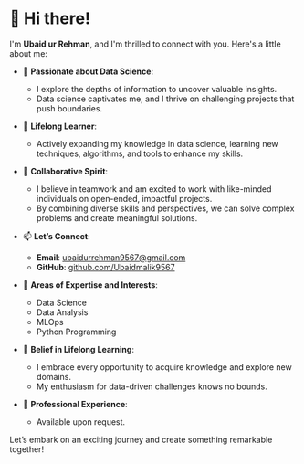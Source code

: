 # 👋 Hi there! 

I'm **Ubaid ur Rehman**, and I'm thrilled to connect with you. Here's a little about me:  

- 👀 **Passionate about Data Science**:  
  - I explore the depths of information to uncover valuable insights.  
  - Data science captivates me, and I thrive on challenging projects that push boundaries.  

- 🌱 **Lifelong Learner**:  
  - Actively expanding my knowledge in data science, learning new techniques, algorithms, and tools to enhance my skills.  

- 💞️ **Collaborative Spirit**:  
  - I believe in teamwork and am excited to work with like-minded individuals on open-ended, impactful projects.  
  - By combining diverse skills and perspectives, we can solve complex problems and create meaningful solutions.  

- 📫 **Let’s Connect**:  
  - **Email**: ubaidurrehman9567@gmail.com  
  - **GitHub**: [github.com/Ubaidmalik9567](https://github.com/Ubaidmalik9567)  

- 🚀 **Areas of Expertise and Interests**:  
  - Data Science
  - Data Analysis
  - MLOps  
  - Python Programming  

- 🌟 **Belief in Lifelong Learning**:  
  - I embrace every opportunity to acquire knowledge and explore new domains.  
  - My enthusiasm for data-driven challenges knows no bounds.  

- 📄 **Professional Experience**:  
  - Available upon request.  

Let’s embark on an exciting journey and create something remarkable together!   
